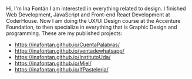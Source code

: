 Hi, I'm Ina Fontán
I am interested in everything related to design.
I finished Web Development, JavaScript and Front-end React Development at CoderHouse.
Now I am doing the UX/UI Design course at the Accenture Foundation, to then specialize in everything that is Graphic Design and programming.
These are my published projects:
* https://inafontan.github.io/CuentaPalabras/
* https://inafontan.github.io/ventadewhatsapp/
* https://inafontan.github.io/InstitutoUda/
* https://inafontan.github.io/Miel/
* https://inafontan.github.io/IfPasteleria/

<!---
inafontan/inafontan is a ✨ special ✨ repository because its `README.md` (this file) appears on your GitHub profile.
You can click the Preview link to take a look at your changes.
--->
